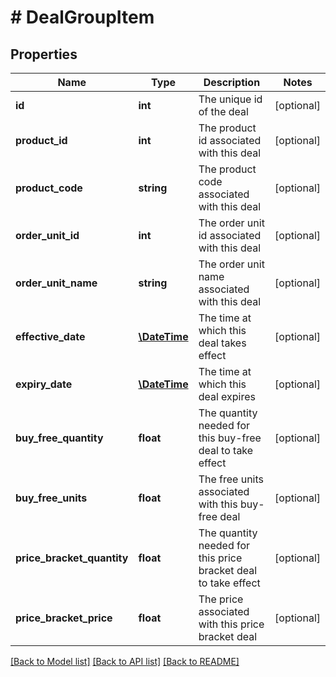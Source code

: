 # # DealGroupItem

## Properties

Name | Type | Description | Notes
------------ | ------------- | ------------- | -------------
**id** | **int** | The unique id of the deal | [optional]
**product_id** | **int** | The product id associated with this deal | [optional]
**product_code** | **string** | The product code associated with this deal | [optional]
**order_unit_id** | **int** | The order unit id associated with this deal | [optional]
**order_unit_name** | **string** | The order unit name associated with this deal | [optional]
**effective_date** | [**\DateTime**](\DateTime.md) | The time at which this deal takes effect | [optional]
**expiry_date** | [**\DateTime**](\DateTime.md) | The time at which this deal expires | [optional]
**buy_free_quantity** | **float** | The quantity needed for this buy-free deal to take effect | [optional]
**buy_free_units** | **float** | The free units associated with this buy-free deal | [optional]
**price_bracket_quantity** | **float** | The quantity needed for this price bracket deal to take effect | [optional]
**price_bracket_price** | **float** | The price associated with this price bracket deal | [optional]

[[Back to Model list]](../../README.md#models) [[Back to API list]](../../README.md#endpoints) [[Back to README]](../../README.md)
